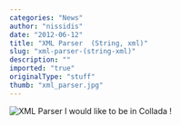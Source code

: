 ```yaml
---
categories: "News"
author: "nissidis"
date: "2012-06-12"
title: "XML Parser  (String, xml)"
slug: "xml-parser-(string-xml)"
description: ""
imported: "true"
originalType: "stuff"
thumb: "xml_parser.jpg"
---
```



![XML Parser](xml_parser.jpg) 
I would like to be in Collada !

